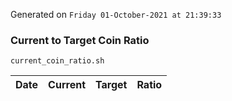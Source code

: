 Generated on `Friday 01-October-2021 at 21:39:33`

### Current to Target Coin Ratio
`current_coin_ratio.sh`

Date|Current|Target|Ratio
---|---|---|---
